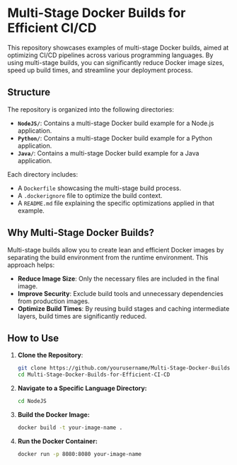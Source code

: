 # Multi-Stage Docker Builds for Efficient CI/CD

This repository showcases examples of multi-stage Docker builds, aimed at optimizing CI/CD pipelines across various programming languages. By using multi-stage builds, you can significantly reduce Docker image sizes, speed up build times, and streamline your deployment process.

## Structure

The repository is organized into the following directories:

- **`NodeJS/`**: Contains a multi-stage Docker build example for a Node.js application.
- **`Python/`**: Contains a multi-stage Docker build example for a Python application.
- **`Java/`**: Contains a multi-stage Docker build example for a Java application.

Each directory includes:
- A `Dockerfile` showcasing the multi-stage build process.
- A `.dockerignore` file to optimize the build context.
- A `README.md` file explaining the specific optimizations applied in that example.

## Why Multi-Stage Docker Builds?

Multi-stage builds allow you to create lean and efficient Docker images by separating the build environment from the runtime environment. This approach helps:
- **Reduce Image Size**: Only the necessary files are included in the final image.
- **Improve Security**: Exclude build tools and unnecessary dependencies from production images.
- **Optimize Build Times**: By reusing build stages and caching intermediate layers, build times are significantly reduced.

## How to Use

1. **Clone the Repository**:

   ```bash
   git clone https://github.com/yourusername/Multi-Stage-Docker-Builds-for-Efficient-CI-CD.git
   cd Multi-Stage-Docker-Builds-for-Efficient-CI-CD

2. **Navigate to a Specific Language Directory:**

   ```bash
   cd NodeJS

3. **Build the Docker Image:**

   ```bash
   docker build -t your-image-name .

4. **Run the Docker Container:**

   ```bash
   docker run -p 8080:8080 your-image-name

